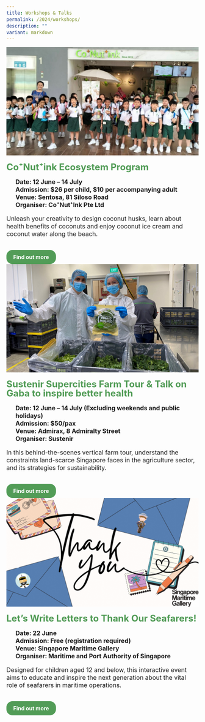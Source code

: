 ```yaml
---
title: Workshops & Talks
permalink: /2024/workshops/
description: ""
variant: markdown
---
```

<style>
  .row_custom {
    gap: 1rem;
    flex-wrap: wrap;
  }

  .programmes__item {
    flex: 0 1 calc(33% - 0.5rem) !important;
    display: flex;
    flex-direction: column;
    justify-content: space-between;
  }

  .programmes__item__header > img {
    margin: 0;
    width: 255px;
    height: 191px;
    object-fit: cover;
    object-position: center;
  }

  .programmes__item__header > h2 {
    color: black;
    font-size: 1.5rem;
    line-height: 1.5rem;
    margin: 1rem 0 0.5rem;
    font-weight: bold;
    color: #509b55;
  }

  .programmes__item__detail > ul {
    display: flex;
    flex-direction: column;
    list-style-type: none;
    margin: 1rem 0;
  }

  .programmes__item__detail > ul > li {
    margin: 0;
    font-size: 1rem;
    line-height: 1.25;
  }

  .programmes__item__detail > ul > li:last-child {
    margin: 0;
  }

  .programmes__item__body > p {
    font-size: 1rem;
    line-height: 1.25;
  }

  .programmes__item__actions {
    display: flex;
    align-items: center;
    margin-top: 1rem;
    gap: 0.5rem;
  }

  .programmes__item__actions > a {
    border: 2px solid black;
    padding: 0.5rem 1rem;
    height: fit-content;
    border-radius: 1rem;
    background-color: transparent;
    cursor: pointer;
    font-weight: bold;
    text-decoration: none;
    margin-bottom: 0;
  }

  .programmes__item__actions > .button-primary {
    background-color: #529c57;
    border: 2px solid #529c57;
    color: white !important;
  }

  .programmes__item__actions > .button-secondary {
    border: 2px solid #43b453;
    color: #43b453 !important;
  }
</style>

<div class="row row_custom">
 			  <div class="programmes__item col is-one-third">
    <div class="programmes__item__wrapper">
      <div class="programmes__item__header">
				<a href="/co-nut-ink-ecosystem-program/">
					<img src="/images/Workshop%20Talks/CNI_1.jpg"></a>
        <h2>Co⁺Nut⁺ink Ecosystem Program
</h2>
      </div>
      <div class="programmes__item__detail">
        <ul>
          <li>
            <strong>
              Date: 12 June – 14 July</strong>
          </li>
          <li><strong>Admission: $26 per child, $10 per accompanying adult</strong></li>
          <li><strong>Venue: Sentosa, 81 Siloso Road</strong></li>
          <li><strong>Organiser: Co⁺Nut⁺Ink Pte Ltd</strong></li>
        </ul>
      </div>
      <div class="programmes__item__body">
        <p>Unleash your creativity to design coconut husks, learn about health benefits of coconuts and enjoy coconut ice cream and coconut water along the beach.
        </p>
      </div>
    </div>
    <div class="programmes__item__actions">
      <a href="/co-nut-ink-ecosystem-program/" class="button-primary">
        Find out more
      </a>
    </div>
  </div>
	  <div class="programmes__item col is-one-third">
    <div class="programmes__item__wrapper">
      <div class="programmes__item__header">
<a href="/sustenir-supercities-farm-tour-talk-on-gaba-to-inspire-better-health/">
        <img src="/images/Tour_Image.jpg"></a>
        <h2>Sustenir Supercities Farm Tour &amp; Talk on Gaba to inspire better health</h2>
      </div>
      <div class="programmes__item__detail">
        <ul>
          <li>
            <strong>
              Date: 12 June – 14 July (Excluding weekends and public holidays)</strong>
          </li>
          <li><strong>Admission: $50/pax</strong></li>
          <li><strong>Venue: Admirax, 8 Admiralty Street</strong></li>
          <li><strong>Organiser: Sustenir</strong></li>
        </ul>
      </div>
      <div class="programmes__item__body">
        <p>In this behind-the-scenes vertical farm tour, understand the constraints land-scarce Singapore faces in the agriculture sector, and its strategies for sustainability.
        </p>
      </div>
    </div>
    <div class="programmes__item__actions">
      <a href="/sustenir-supercities-farm-tour-talk-on-gaba-to-inspire-better-health/" class="button-primary">
        Find out more
      </a>
    </div>
  </div>
  <div class="programmes__item col is-one-third">
    <div class="programmes__item__wrapper">
      <div class="programmes__item__header">
				<a href="/let-s-write-letters-to-thank-our-seafarers/">
					<img src="/images/Tours/MPA_Lets_Write_Letters_to_Thank_Our_Seafarers.png"></a>
        <h2>Let’s Write Letters to Thank Our Seafarers!
</h2>
      </div>
      <div class="programmes__item__detail">
        <ul>
          <li>
            <strong>
              Date: 22 June</strong>
          </li>
          <li><strong>Admission: Free (registration required)</strong></li>
          <li><strong>Venue: Singapore Maritime Gallery</strong></li>
          <li><strong>Organiser: Maritime and Port Authority of Singapore</strong></li>
        </ul>
      </div>
      <div class="programmes__item__body">
        <p>Designed for children aged 12 and below, this interactive event aims to educate and inspire the next generation about the vital role of seafarers in maritime operations.
        </p>
      </div>
    </div>
    <div class="programmes__item__actions">
      <a href="/let-s-write-letters-to-thank-our-seafarers/" class="button-primary">
        Find out more
      </a>
    </div>
	</div>
</div>